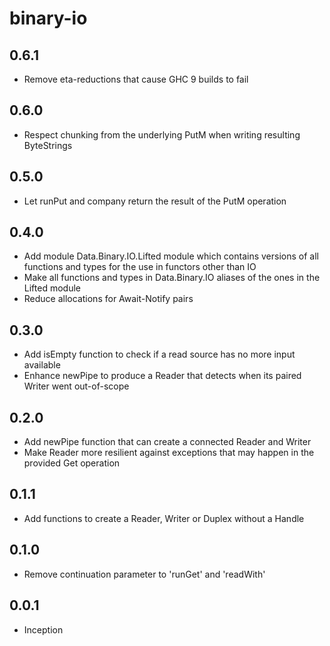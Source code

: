 # binary-io

## 0.6.1

* Remove eta-reductions that cause GHC 9 builds to fail

## 0.6.0

* Respect chunking from the underlying PutM when writing resulting ByteStrings

## 0.5.0

* Let runPut and company return the result of the PutM operation

## 0.4.0

* Add module Data.Binary.IO.Lifted module which contains versions of all functions and types
  for the use in functors other than IO
* Make all functions and types in Data.Binary.IO aliases of the ones in the Lifted module
* Reduce allocations for Await-Notify pairs

## 0.3.0

* Add isEmpty function to check if a read source has no more input available
* Enhance newPipe to produce a Reader that detects when its paired Writer went out-of-scope

## 0.2.0

* Add newPipe function that can create a connected Reader and Writer
* Make Reader more resilient against exceptions that may happen in the provided Get operation

## 0.1.1

* Add functions to create a Reader, Writer or Duplex without a Handle

## 0.1.0

* Remove continuation parameter to 'runGet' and 'readWith'

## 0.0.1

* Inception
